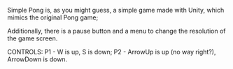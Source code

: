 Simple Pong is, as you might guess, a simple game made with Unity, which mimics the original Pong game;

Additionally, there is a pause button and a menu to change the resolution of the game screen.

CONTROLS:
P1 - W is up, S is down;
P2 - ArrowUp is up (no way right?), ArrowDown is down.

